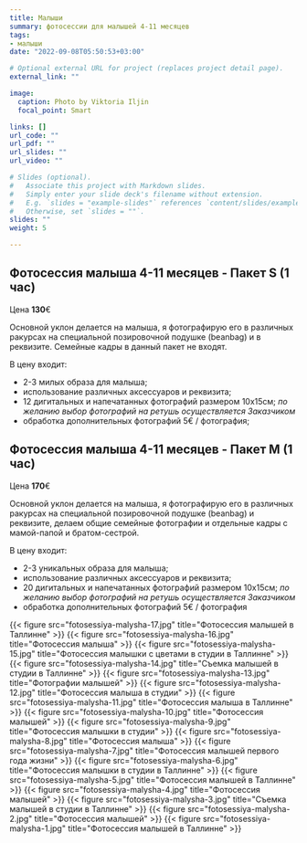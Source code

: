 ```yaml
---
title: Малыши
summary: фотосессии для малышей 4-11 месяцев
tags:
- малыши
date: "2022-09-08T05:50:53+03:00"

# Optional external URL for project (replaces project detail page).
external_link: ""

image:
  caption: Photo by Viktoria Iljin
  focal_point: Smart

links: []
url_code: ""
url_pdf: ""
url_slides: ""
url_video: ""

# Slides (optional).
#   Associate this project with Markdown slides.
#   Simply enter your slide deck's filename without extension.
#   E.g. `slides = "example-slides"` references `content/slides/example-slides.md`.
#   Otherwise, set `slides = ""`.
slides: ""
weight: 5

---
```


## Фотосессия малыша 4-11 месяцев - Пакет S (1 час)

Цена **130**€

Основной уклон делается на малыша, я фотографирую его в различных ракурсах на специальной позировочной подушке (beanbag) и в реквизите. Семейные кадры в данный пакет не входят.

В цену входит:
* 2-3 милых образа для малыша;
* использование различных аксессуаров и реквизита;
* 12 дигитальных и напечатанных фотографий размером 10х15см;
_по желанию выбор фотографий на ретушь осуществляется Заказчиком_
* обработка дополнительных фотографий 5€ / фотография;

## Фотосессия малыша 4-11 месяцев - Пакет М (1 час)

Цена **170**€

Основной уклон делается на малыша, я фотографирую его в различных ракурсах на специальной позировочной подушке (beanbag) и реквизите, делаем общие семейные фотографии и отдельные кадры с мамой-папой и братом-сестрой.  

В цену входит:
* 2-3 уникальных образа для малыша;
* использование различных аксессуаров и реквизита;
* 20 дигитальных и напечатанных фотографий размером 10х15см;
_по желанию выбор фотографий на ретушь осуществляется Заказчиком_
* обработка дополнительных фотографий 5€ / фотография

{{< figure src="fotosessiya-malysha-17.jpg" title="Фотосессия малышей в Таллинне" >}}
{{< figure src="fotosessiya-malysha-16.jpg" title="Фотосессия малыша" >}}
{{< figure src="fotosessiya-malysha-15.jpg" title="Фотосессия малышки с цветами в студии в Таллинне" >}}
{{< figure src="fotosessiya-malysha-14.jpg" title="Съемка малышей в студии в Таллинне" >}}
{{< figure src="fotosessiya-malysha-13.jpg" title="Фотографии малышей" >}}
{{< figure src="fotosessiya-malysha-12.jpg" title="Фотосессия малыша в студии" >}}
{{< figure src="fotosessiya-malysha-11.jpg" title="Фотосессия малыша в Таллинне" >}}
{{< figure src="fotosessiya-malysha-10.jpg" title="Фотосессия малышей" >}}
{{< figure src="fotosessiya-malysha-9.jpg" title="Фотосессия малышки в студии" >}}
{{< figure src="fotosessiya-malysha-8.jpg" title="Фотосессия малыша" >}}
{{< figure src="fotosessiya-malysha-7.jpg" title="Фотосессия малышей первого года жизни" >}}
{{< figure src="fotosessiya-malysha-6.jpg" title="Фотосессия малышки в студии в Таллинне" >}}
{{< figure src="fotosessiya-malysha-5.jpg" title="Фотосессия малышей в Таллинне" >}}
{{< figure src="fotosessiya-malysha-4.jpg" title="Фотосессия малышей" >}}
{{< figure src="fotosessiya-malysha-3.jpg" title="Съемка малышей в студии в Таллинне" >}}
{{< figure src="fotosessiya-malysha-2.jpg" title="Фотосессия малышей" >}}
{{< figure src="fotosessiya-malysha-1.jpg" title="Фотосессия малышей в Таллинне" >}}